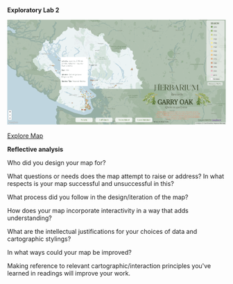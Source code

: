 <b>Exploratory Lab 2</b>

![alt text](https://github.com/emilyec/exploratory-lab-2/blob/8276eeed7254a7d12fa4df8dd3bde161e368e907/screenshot.PNG "Screenshot")

<a href="https://emilyec.github.io/exploratory-lab-2/herbarium-web" target="_blank">Explore Map</a>

<b>Reflective analysis</b>

Who did you design your map for? 

What questions or needs does the map attempt to raise or address? In what respects is your map successful and unsuccessful in this?

What process did you follow in the design/iteration of the map? 

How does your map incorporate interactivity in a way that adds understanding? 

What are the intellectual justifications for your choices of data and cartographic stylings?

In what ways could your map be improved? 

Making reference to relevant cartographic/interaction principles you've learned in readings will improve your work.
